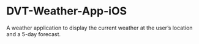 # DVT-Weather-App-iOS
A weather application to display the current weather at the user’s location and a 5-day forecast.
